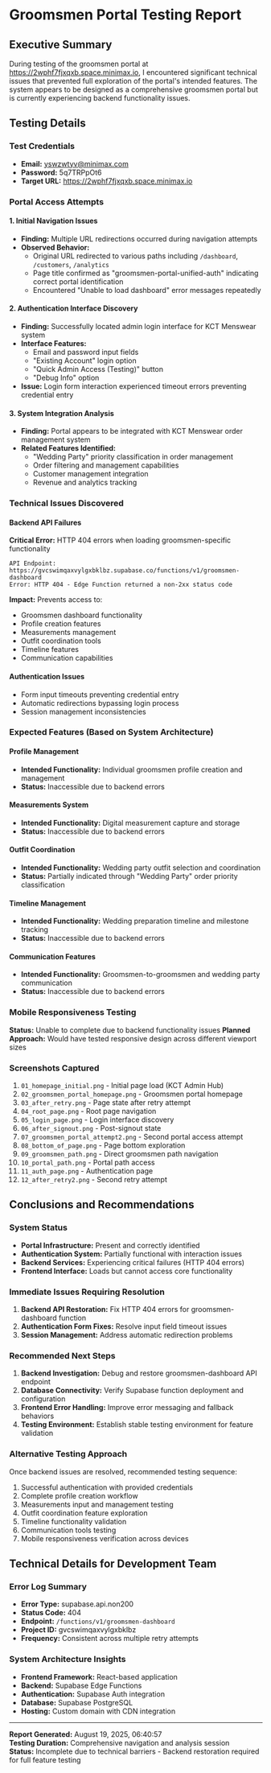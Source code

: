 # Groomsmen Portal Testing Report

## Executive Summary
During testing of the groomsmen portal at https://2wphf7fjxqxb.space.minimax.io, I encountered significant technical issues that prevented full exploration of the portal's intended features. The system appears to be designed as a comprehensive groomsmen portal but is currently experiencing backend functionality issues.

## Testing Details

### Test Credentials
- **Email:** yswzwtyv@minimax.com
- **Password:** 5q7TRPpOt6
- **Target URL:** https://2wphf7fjxqxb.space.minimax.io

### Portal Access Attempts

#### 1. Initial Navigation Issues
- **Finding:** Multiple URL redirections occurred during navigation attempts
- **Observed Behavior:** 
  - Original URL redirected to various paths including `/dashboard`, `/customers`, `/analytics`
  - Page title confirmed as "groomsmen-portal-unified-auth" indicating correct portal identification
  - Encountered "Unable to load dashboard" error messages repeatedly

#### 2. Authentication Interface Discovery
- **Finding:** Successfully located admin login interface for KCT Menswear system
- **Interface Features:**
  - Email and password input fields
  - "Existing Account" login option
  - "Quick Admin Access (Testing)" button
  - "Debug Info" option
- **Issue:** Login form interaction experienced timeout errors preventing credential entry

#### 3. System Integration Analysis
- **Finding:** Portal appears to be integrated with KCT Menswear order management system
- **Related Features Identified:**
  - "Wedding Party" priority classification in order management
  - Order filtering and management capabilities
  - Customer management integration
  - Revenue and analytics tracking

### Technical Issues Discovered

#### Backend API Failures
**Critical Error:** HTTP 404 errors when loading groomsmen-specific functionality

```
API Endpoint: https://gvcswimqaxvylgxbklbz.supabase.co/functions/v1/groomsmen-dashboard
Error: HTTP 404 - Edge Function returned a non-2xx status code
```

**Impact:** Prevents access to:
- Groomsmen dashboard functionality
- Profile creation features
- Measurements management
- Outfit coordination tools
- Timeline features
- Communication capabilities

#### Authentication Issues
- Form input timeouts preventing credential entry
- Automatic redirections bypassing login process
- Session management inconsistencies

### Expected Features (Based on System Architecture)

#### Profile Management
- **Intended Functionality:** Individual groomsmen profile creation and management
- **Status:** Inaccessible due to backend errors

#### Measurements System
- **Intended Functionality:** Digital measurement capture and storage
- **Status:** Inaccessible due to backend errors

#### Outfit Coordination
- **Intended Functionality:** Wedding party outfit selection and coordination
- **Status:** Partially indicated through "Wedding Party" order priority classification

#### Timeline Management
- **Intended Functionality:** Wedding preparation timeline and milestone tracking
- **Status:** Inaccessible due to backend errors

#### Communication Features
- **Intended Functionality:** Groomsmen-to-groomsmen and wedding party communication
- **Status:** Inaccessible due to backend errors

### Mobile Responsiveness Testing
**Status:** Unable to complete due to backend functionality issues
**Planned Approach:** Would have tested responsive design across different viewport sizes

### Screenshots Captured
1. `01_homepage_initial.png` - Initial page load (KCT Admin Hub)
2. `02_groomsmen_portal_homepage.png` - Groomsmen portal homepage
3. `03_after_retry.png` - Page state after retry attempt
4. `04_root_page.png` - Root page navigation
5. `05_login_page.png` - Login interface discovery
6. `06_after_signout.png` - Post-signout state
7. `07_groomsmen_portal_attempt2.png` - Second portal access attempt
8. `08_bottom_of_page.png` - Page bottom exploration
9. `09_groomsmen_path.png` - Direct groomsmen path navigation
10. `10_portal_path.png` - Portal path access
11. `11_auth_page.png` - Authentication page
12. `12_after_retry2.png` - Second retry attempt

## Conclusions and Recommendations

### System Status
- **Portal Infrastructure:** Present and correctly identified
- **Authentication System:** Partially functional with interaction issues
- **Backend Services:** Experiencing critical failures (HTTP 404 errors)
- **Frontend Interface:** Loads but cannot access core functionality

### Immediate Issues Requiring Resolution
1. **Backend API Restoration:** Fix HTTP 404 errors for groomsmen-dashboard function
2. **Authentication Form Fixes:** Resolve input field timeout issues
3. **Session Management:** Address automatic redirection problems

### Recommended Next Steps
1. **Backend Investigation:** Debug and restore groomsmen-dashboard API endpoint
2. **Database Connectivity:** Verify Supabase function deployment and configuration
3. **Frontend Error Handling:** Improve error messaging and fallback behaviors
4. **Testing Environment:** Establish stable testing environment for feature validation

### Alternative Testing Approach
Once backend issues are resolved, recommended testing sequence:
1. Successful authentication with provided credentials
2. Complete profile creation workflow
3. Measurements input and management testing
4. Outfit coordination feature exploration
5. Timeline functionality validation
6. Communication tools testing
7. Mobile responsiveness verification across devices

## Technical Details for Development Team

### Error Log Summary
- **Error Type:** supabase.api.non200
- **Status Code:** 404
- **Endpoint:** `/functions/v1/groomsmen-dashboard`
- **Project ID:** gvcswimqaxvylgxbklbz
- **Frequency:** Consistent across multiple retry attempts

### System Architecture Insights
- **Frontend Framework:** React-based application
- **Backend:** Supabase Edge Functions
- **Authentication:** Supabase Auth integration
- **Database:** Supabase PostgreSQL
- **Hosting:** Custom domain with CDN integration

---

**Report Generated:** August 19, 2025, 06:40:57  
**Testing Duration:** Comprehensive navigation and analysis session  
**Status:** Incomplete due to technical barriers - Backend restoration required for full feature testing